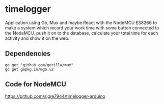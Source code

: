 # timelogger
 Application using Go, Mux and maybe React with the NodeMCU ES8266 to make a system which record your work time with some button connected to the NodeMCU, push it on to the database, calculate your total time for each activity and show it on the web.
 
 ## Dependencies
 
```
go get "github.com/gorilla/mux"
go get gopkg.in/mgo.v2
```
## Code for NodeMCU
https://github.com/sigre7944/timelogger-arduino

